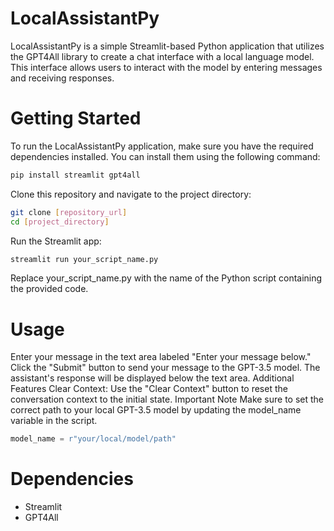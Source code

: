 # LocalAssistantPy
LocalAssistantPy is a simple Streamlit-based Python application that utilizes the GPT4All library to create a chat interface with a local language model. This interface allows users to interact with the model by entering messages and receiving responses.

# Getting Started
To run the LocalAssistantPy application, make sure you have the required dependencies installed. You can install them using the following command:

```bash
pip install streamlit gpt4all
```
Clone this repository and navigate to the project directory:

```bash
git clone [repository_url]
cd [project_directory]
```
Run the Streamlit app:

```bash
streamlit run your_script_name.py
```
Replace your_script_name.py with the name of the Python script containing the provided code.

# Usage
Enter your message in the text area labeled "Enter your message below."
Click the "Submit" button to send your message to the GPT-3.5 model.
The assistant's response will be displayed below the text area.
Additional Features
Clear Context: Use the "Clear Context" button to reset the conversation context to the initial state.
Important Note
Make sure to set the correct path to your local GPT-3.5 model by updating the model_name variable in the script.

```python
model_name = r"your/local/model/path"
```
# Dependencies
- Streamlit
- GPT4All
